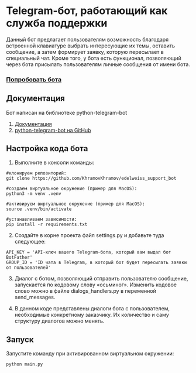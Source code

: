 # Telegram-бот, работающий как служба поддержки

Данный бот предлагает пользователям возможность благодаря встроенной клавиатуре выбрать интересующие их темы, оставить сообщение, а затем формирует заявку, которую пересылает в специальный чат. Кроме того, у бота есть функционал, позволяющий через бота присылать пользователям личные сообщения от имени бота. 

### [Попробовать бота](https://t.me/edelweiss_support_bot)

## Документация

Бот написан на библиотеке python-telegram-bot

1. [Документация](https://python-telegram-bot.org/)
2. [python-telegram-bot на GitHub](https://github.com/python-telegram-bot/python-telegram-bot)

## Настройка кода бота

1. Выполните в консоли команды:
```
#клонируем репозиторий:
git clone https://github.com/KhramovKhramov/edelweiss_support_bot

#создаем виртуальное окружение (пример для MacOS):
python3 -m venv .venv

#активируем виртуальное окружение (пример для MacOS):
source .venv/bin/activate

#устанавливаем зависимости:
pip install -r requirements.txt
```

2. Создайте в корне проекта файл settings.py и добавьте туда следующее:
```
API_KEY = 'API-ключ вашего Telegram-бота, который вам выдал бот BotFather'
GROUP_ID = 'ID чата в Telegram, в который бот будет пересылать заявки от пользователей'
```

3. Диалог с ботом, позволяющий отправить пользователю сообщение, запускается по кодовому слову «осьминог». Изменить кодовое слово можно в файле dialogs_handlers.py в переменной send_messages. 

4. В данном коде представлены диалоги бота с пользователем, необходимые конкретному заказчику. Их количество и саму структуру диалогов можно менять.

## Запуск

Запустите команду при активированном виртуальном окружении:
```
python main.py
```